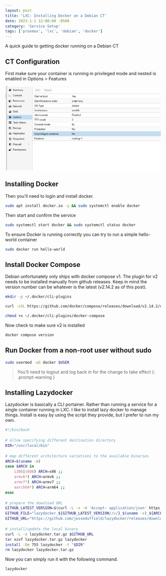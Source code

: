 ```yaml
---
layout: post
title: 'LXC: Installing Docker on a Debian CT'
date: 2023-1-1 12:00:00 -0500
category: 'Service Setup'
tags: ['proxmox', 'lxc', 'debian', 'docker']
---
```


A quick guide to getting docker running on a Debian CT

<!--more-->

## CT Configuration

First make sure your container is running in privileged mode and nested is enabled in Options > Features

![features](/assets/img/lxc-docker-setup-1.png)

## Installing Docker

Then you'll need to login and install docker.

```bash
sudo apt install docker.io -y && sudo systemctl enable docker
```

Then start and confirm the service

```bash
sudo systemctl start docker && sudo systemctl status docker
```

To ensure Docker is running correctly you can try to run a simple hello-world container

```bash
sudo docker run hello-world
```

## Install Docker Compose

Debian unfortunately only ships with docker compose v1. The plugin for v2 needs to be installed manually from github releases. Keep in mind the version number can be whatever is the latest (v2.14.2 as of this post).

```bash
mkdir -p ~/.docker/cli-plugins
```

```bash
curl -sSL https://github.com/docker/compose/releases/download/v2.14.2/docker-compose-linux-x86_64 -o ~/.docker/cli-plugins/docker-compose
```

```bash
chmod +x ~/.docker/cli-plugins/docker-compose
```

Now check to make sure v2 is installed

```bash
docker compose version
```

## Run Docker from a non-root user without sudo

```bash
sudo usermod -aG docker $USER
```

> You'll need to logout and log back in for the change to take effect
{: .prompt-warning }


## Installing Lazydocker

Lazydocker is basically a CLI portainer. Rather than running a service for a single container running in LXC. I like to install lazy docker to manage things. Install is easy by using the script they provide, but I prefer to run my own.

```bash
#!/bin/bash

# allow specifying different destination directory
DIR="/usr/local/bin"

# map different architecture variations to the available binaries
ARCH=$(uname -m)
case $ARCH in
    i386|i686) ARCH=x86 ;;
    armv6*) ARCH=armv6 ;;
    armv7*) ARCH=armv7 ;;
    aarch64*) ARCH=arm64 ;;
esac

# prepare the download URL
GITHUB_LATEST_VERSION=$(curl -L -s -H 'Accept: application/json' https://github.com/jesseduffield/lazydocker/releases/latest | sed -e 's/.*"tag_name":"\([^"]*\)".*/\1/')
GITHUB_FILE="lazydocker_${GITHUB_LATEST_VERSION//v/}_$(uname -s)_${ARCH}.tar.gz"
GITHUB_URL="https://github.com/jesseduffield/lazydocker/releases/download/${GITHUB_LATEST_VERSION}/${GITHUB_FILE}"

# install/update the local binary
curl -L -o lazydocker.tar.gz $GITHUB_URL
tar xzvf lazydocker.tar.gz lazydocker
install -Dm 755 lazydocker -t "$DIR"
rm lazydocker lazydocker.tar.gz
```

Now you can simply run it with the following command.

```bash
lazydocker
```